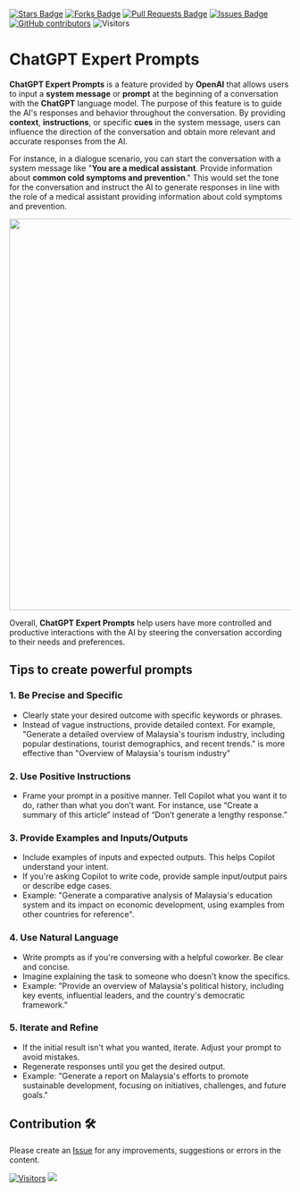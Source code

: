 <a href="https://github.com/drshahizan/Generative-AI-Playground/stargazers"><img src="https://img.shields.io/github/stars/drshahizan/Generative-AI-Playground" alt="Stars Badge"/></a>
<a href="https://github.com/drshahizan/Generative-AI-Playground/network/members"><img src="https://img.shields.io/github/forks/drshahizan/Generative-AI-Playground" alt="Forks Badge"/></a>
<a href="https://github.com/drshahizan/Generative-AI-Playground/pulls"><img src="https://img.shields.io/github/issues-pr/drshahizan/Generative-AI-Playground" alt="Pull Requests Badge"/></a>
<a href="https://github.com/drshahizan/Generative-AI-Playground"><img src="https://img.shields.io/github/issues/drshahizan/Generative-AI-Playground" alt="Issues Badge"/></a>
<a href="https://github.com/drshahizan/Generative-AI-Playground/graphs/contributors"><img alt="GitHub contributors" src="https://img.shields.io/github/contributors/drshahizan/Generative-AI-Playground?color=2b9348"></a>
![Visitors](https://api.visitorbadge.io/api/visitors?path=https%3A%2F%2Fgithub.com%2Fdrshahizan%2Generative-AI-Playground&labelColor=%23d9e3f0&countColor=%23697689&style=flat)

# ChatGPT Expert Prompts

**ChatGPT Expert Prompts** is a feature provided by **OpenAI** that allows users to input a **system message** or **prompt** at the beginning of a conversation with the **ChatGPT** language model. The purpose of this feature is to guide the AI's responses and behavior throughout the conversation. By providing **context**, **instructions**, or specific **cues** in the system message, users can influence the direction of the conversation and obtain more relevant and accurate responses from the AI.

For instance, in a dialogue scenario, you can start the conversation with a system message like "**You are a medical assistant**. Provide information about **common cold symptoms and prevention**." This would set the tone for the conversation and instruct the AI to generate responses in line with the role of a medical assistant providing information about cold symptoms and prevention.

<p align="center"><img src="https://media.licdn.com/dms/image/D4D12AQHJZ98o0LMuPw/article-cover_image-shrink_720_1280/0/1683306011047?e=2147483647&#x26;v=beta&#x26;t=xg8huzs14mVUxs6sjg0h214sTbbUtdf689C_t0cNOus"  width="700" /></p>

Overall, **ChatGPT Expert Prompts** help users have more controlled and productive interactions with the AI by steering the conversation according to their needs and preferences.

## Tips to create powerful prompts

### 1. Be Precise and Specific
   - Clearly state your desired outcome with specific keywords or phrases.
   - Instead of vague instructions, provide detailed context. For example, "Generate a detailed overview of Malaysia's tourism industry, including popular destinations, tourist demographics, and recent trends." is more effective than "Overview of Malaysia's tourism industry"

### 2. Use Positive Instructions
   - Frame your prompt in a positive manner. Tell Copilot what you want it to do, rather than what you don’t want.
For instance, use “Create a summary of this article” instead of “Don’t generate a lengthy response.”

### 3. Provide Examples and Inputs/Outputs
   - Include examples of inputs and expected outputs. This helps Copilot understand your intent.
   - If you're asking Copilot to write code, provide sample input/output pairs or describe edge cases.
   - Example: "Generate a comparative analysis of Malaysia's education system and its impact on economic development, using examples from other countries for reference".

### 4. Use Natural Language
   - Write prompts as if you're conversing with a helpful coworker. Be clear and concise.
   - Imagine explaining the task to someone who doesn't know the specifics.
   - Example: "Provide an overview of Malaysia's political history, including key events, influential leaders, and the country's democratic framework."


### 5. Iterate and Refine
   - If the initial result isn't what you wanted, iterate. Adjust your prompt to avoid mistakes.
   - Regenerate responses until you get the desired output.
   - Example:  "Generate a report on Malaysia's efforts to promote sustainable development, focusing on initiatives, challenges, and future goals."



## Contribution 🛠️
Please create an [Issue](https://github.com/drshahizan/Generative-AI-Playground/issues) for any improvements, suggestions or errors in the content.

[![Visitors](https://api.visitorbadge.io/api/visitors?path=https%3A%2F%2Fgithub.com%2Fdrshahizan&labelColor=%23697689&countColor=%23555555&style=plastic)](https://visitorbadge.io/status?path=https%3A%2F%2Fgithub.com%2Fdrshahizan)
![](https://hit.yhype.me/github/profile?user_id=81284918)


